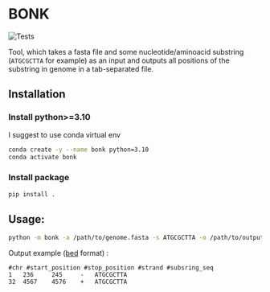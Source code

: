 # BONK 

![Tests](https://github.com/BrittleFoot/bonk/blob/master/.github/workflows/tests.yml/badge.svg)

Tool, which takes a fasta file and some nucleotide/aminoacid substring (`ATGCGCTTA` for example) as an input and outputs all positions of the substring in genome in a tab-separated file.

## Installation

### Install python>=3.10
I suggest to use conda virtual env
```sh
conda create -y --name bonk python=3.10
conda activate bonk
```

### Install package
```sh
pip install .
```

## Usage:
```sh
python -m bonk -a /path/to/genome.fasta -s ATGCGCTTA -o /path/to/output.bed
```

Output example ([bed](https://m.ensembl.org/info/website/upload/bed.html) format) :

```
#chr #start_position #stop_position #strand #subsring_seq
1   236     245     -   ATGCGCTTA
32  4567    4576    +   ATGCGCTTA
```
